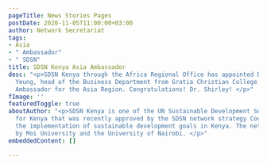 ```yaml
---
pageTitle: News Stories Pages
postDate: 2020-11-05T11:00:00+03:00
author: Network Secretariat
tags:
- Asia
- " Ambassador"
- " SDSN"
title: SDSN Kenya Asia Ambassador
desc: "<p>SDSN Kenya through the Africa Regional Office has appointed Dr. Shirley
  Yeung, head of the Business Department from Gratia Christian College to be our network
  Ambassador for the Asia Region. Congratulations! Dr. Shirley! </p>"
fImage: ''
featuredToggle: true
aboutAuthor: "<p>SDSN Kenya is one of the UN Sustainable Development Solutions Network
  for Kenya that was recently approved by the SDSN network strategy Council to accelerate
  the implementation of sustainable development goals in Kenya. The network is Co-hosted
  by Moi University and the University of Nairobi. </p>"
embeddedContent: []

---
```

